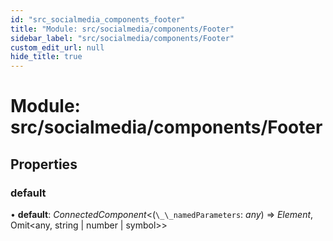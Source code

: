 ```yaml
---
id: "src_socialmedia_components_footer"
title: "Module: src/socialmedia/components/Footer"
sidebar_label: "src/socialmedia/components/Footer"
custom_edit_url: null
hide_title: true
---
```


# Module: src/socialmedia/components/Footer

## Properties

### default

• **default**: *ConnectedComponent*<(`\_\_namedParameters`: *any*) => *Element*, Omit<any, string \| number \| symbol\>\>
